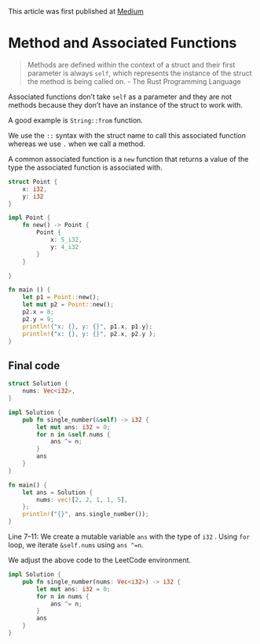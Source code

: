This article was first published at [Medium](https://towardsdatascience.com/a-comprehensive-tutorial-to-rust-operators-for-beginners-11554b2c64d4)

# Method and Associated Functions

> Methods are defined within the context of a struct and their first parameter is always `self`, which represents the instance of the struct the method is being called on. - The Rust Programming Language

Associated functions don’t take `self` as a parameter and they are not methods because they don’t have an instance of the struct to work with.

A good example is `String::from` function.

We use the `::` syntax with the struct name to call this associated function whereas we use `.` when we call a method.

A common associated function is a `new` function that returns a value of the type the associated function is associated with.

```rust runnable
struct Point {
    x: i32,
    y: i32
}

impl Point {
    fn new() -> Point {
        Point {
            x: 5_i32,
            y: 4_i32
        }
    }

}

fn main () {
    let p1 = Point::new();
    let mut p2 = Point::new();
    p2.x = 8;
    p2.y = 9;
    println!{"x: {}, y: {}", p1.x, p1.y};
    println!("x: {}, y: {}", p2.x, p2.y );
}
```

## Final code

```rust runnable
struct Solution {
    nums: Vec<i32>,
}

impl Solution {
    pub fn single_number(&self) -> i32 {
        let mut ans: i32 = 0;
        for n in &self.nums {
            ans ^= n;
        }
        ans
    }
}

fn main() {
    let ans = Solution {
        nums: vec![2, 2, 1, 1, 5],
    };
    println!("{}", ans.single_number());
}
```

Line 7–11: We create a mutable variable `ans` with the type of `i32` . Using `for` loop, we iterate `&self.nums` using `ans ^=n`.

We adjust the above code to the LeetCode environment.

```rust
impl Solution {
    pub fn single_number(nums: Vec<i32>) -> i32 {
        let mut ans: i32 = 0;
        for n in nums {
            ans ^= n;
        }
        ans        
    }
}
```